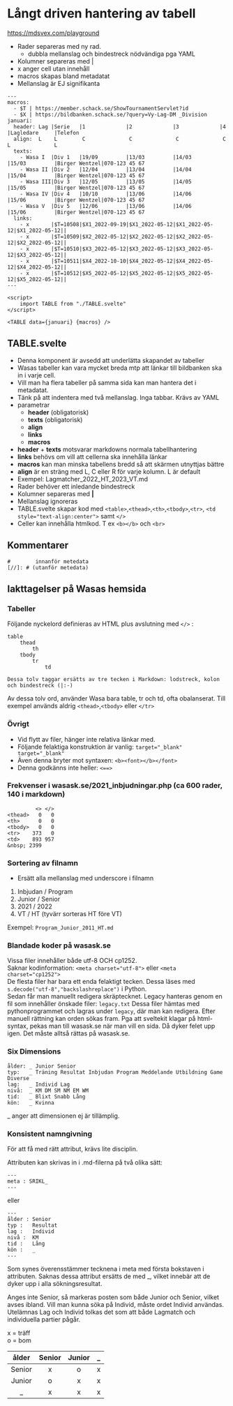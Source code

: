 # Långt driven hantering av tabell

https://mdsvex.com/playground

* Rader separeras med ny rad. 
	* dubbla mellanslag och bindestreck nödvändiga pga YAML
* Kolumner separeras med |
* x anger cell utan innehåll
* macros skapas bland metadatat
* Mellanslag är EJ signifikanta

```
---
macros:
  - $T | https://member.schack.se/ShowTournamentServlet?id
  - $X | https://bildbanken.schack.se/?query=Vy-Lag-DM _Division 
januari:
  header: Lag |Serie   |1             |2             |3             |4             |Lagledare     |Telefon
  align:  L    L        C              C              C              C              L              L
  texts:
    - Wasa I  |Div 1   |19/09         |13/03         |14/03         |15/03         |Birger Wentzel|070-123 45 67
    - Wasa II |Div 2   |12/04         |13/04         |14/04         |15/04         |Birger Wentzel|070-123 45 67
    - Wasa III|Div 3   |12/05         |13/05         |14/05         |15/05         |Birger Wentzel|070-123 45 67
    - Wasa IV |Div 4   |10/10         |13/06         |14/06         |15/06         |Birger Wentzel|070-123 45 67
    - Wasa V  |Div 5   |12/06         |13/06         |14/06         |15/06         |Birger Wentzel|070-123 45 67
  links:
    - x       |$T=10508|$X1_2022-09-19|$X1_2022-05-12|$X1_2022-05-12|$X1_2022-05-12||
    - x       |$T=10509|$X2_2022-05-12|$X2_2022-05-12|$X2_2022-05-12|$X2_2022-05-12||
    - x       |$T=10510|$X3_2022-05-12|$X3_2022-05-12|$X3_2022-05-12|$X3_2022-05-12||
    - x       |$T=10511|$X4_2022-10-10|$X4_2022-05-12|$X4_2022-05-12|$X4_2022-05-12||
    - x       |$T=10512|$X5_2022-05-12|$X5_2022-05-12|$X5_2022-05-12|$X5_2022-05-12||
---

<script>
	import TABLE from "./TABLE.svelte"
</script>

<TABLE data={januari} {macros} />
```

## TABLE.svelte

* Denna komponent är avsedd att underlätta skapandet av tabeller
* Wasas tabeller kan vara mycket breda mtp att länkar till bildbanken ska in i varje cell.
* Vill man ha flera tabeller på samma sida kan man hantera det i metadatat.
* Tänk på att indentera med två mellanslag. Inga tabbar. Krävs av YAML
* parametrar
	* **header** (obligatorisk)
	* **texts**  (obligatorisk)
	* **align**
	* **links** 
	* **macros**
* **header** + **texts** motsvarar markdowns normala tabellhantering
* **links** behövs om vill att cellerna ska innehålla länkar
* **macros** kan man minska tabellens bredd så att skärmen utnyttjas bättre
* **align** är en sträng med L, C eller R för varje kolumn. L är default
* Exempel: Lagmatcher_2022_HT_2023_VT.md
* Rader behöver ett inledande bindestreck
* Kolumner separeras med **|**
* Mellanslag ignoreras
* TABLE.svelte skapar kod med `<table>`,`<thead>`,`<th>`,`<tbody>`,`<tr>`, `<td style="text-align:center">` samt `</>`
* Celler kan innehålla htmlkod. T ex `<b></b>` och `<br>`

## Kommentarer
```
#        innanför metedata
[//]: # (utanför metedata)
```

## Iakttagelser på Wasas hemsida

### Tabeller

Följande nyckelord definieras av HTML plus avslutning med `</>` :
```
table
	thead
		th
	tbody
		tr
			td

Dessa tolv taggar ersätts av tre tecken i Markdown: lodstreck, kolon och bindestreck (|:-)
```

Av dessa tolv ord, använder Wasa bara table, tr och td, ofta obalanserat.
Till exempel används aldrig `<thead>`,`<tbody>` eller `</tr>`

### Övrigt

* Vid flytt av filer, hänger inte relativa länkar med.
* Följande felaktiga konstruktion är vanlig: `target="_blank" target="_blank"`
* Även denna bryter mot syntaxen: `<b><font></b></font>`
* Denna godkänns inte heller: `<==>`

### Frekvenser i wasask.se/2021_inbjudningar.php (ca 600 rader, 140 i markdown)

```
         <> </>
<thead>   0   0
<th>      0   0
<tbody>   0   0
<tr>    373   0
<td>    893 957
&nbsp; 2399
```

### Sortering av filnamn

* Ersätt alla mellanslag med underscore i filnamn

1. Inbjudan / Program
2. Junior / Senior
3. 2021 / 2022
4. VT / HT (tyvärr sorteras HT före VT)

Exempel: `Program_Junior_2011_HT.md`

### Blandade koder på wasask.se

Vissa filer innehåller både utf-8 OCH cp1252.  
Saknar kodinformation: `<meta charset="utf-8">` eller `<meta charset="cp1252">`  
De flesta filer har bara ett enda felaktigt tecken. Dessa läses med `s.decode("utf-8","backslashreplace")` i Python.  
Sedan får man manuellt redigera skräptecknet.
Legacy hanteras genom en fil som innehåller önskade filer: `legacy.txt`
Dessa filer hämtas med pythonprogrammet och lagras under `legacy`, där man kan redigera.
Efter manuell rättning kan orden sökas fram.
Pga att sveltekit klagar på html-syntax, pekas man till wasask.se när man vill en sida.
Då dyker felet upp igen. Det måste alltså rättas på wasask.se.

### Six Dimensions
```
ålder: _ Junior Senior
typ:   _ Träning Resultat Inbjudan Program Meddelande Utbildning Game Diverse
lag:   _ Individ Lag
nivå:  _ KM DM SM NM EM WM
tid:   _ Blixt Snabb Lång
kön:   _ Kvinna
```
_ anger att dimensionen ej är tillämplig.

### Konsistent namngivning

För att få med rätt attribut, krävs lite disciplin.

Attributen kan skrivas in i .md-filerna på två olika sätt:
```
---
meta : SRIKL_
---
```
eller
```
---
ålder : Senior
typ :   Resultat
lag :   Individ
nivå :  KM
tid :   Lång
kön :   _
---
```

Som synes överensstämmer tecknena i meta med första bokstaven i attributen.
Saknas dessa attribut ersätts de med _, vilket innebär att de dyker upp i alla sökningsresultat.

Anges inte Senior, så markeras posten som både Junior och Senior, vilket avses ibland.
Vill man kunna söka på Individ, måste ordet Individ användas. Utelämnas Lag och Individ tolkas det som att både Lagmatch och individuella partier pågår.

x = träff  
o = bom

ålder|Senior|Junior|_
:-:|:-:|:-:|:-:
Senior|x|o|x|
Junior|o|x|x|
_|x|x|x|
